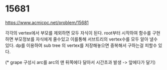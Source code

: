 # 15681

https://www.acmicpc.net/problem/15681

각각의 vertex에서 부모를 제외하면 모두 자식이 된다.
root부터 시작하여 함수를 구현하면 부모정보를 자식에게 줄수있고 이를통해 서브트리의 vertex수를 모두 알아 낼수 있다.
dp를 이용하여 sub tree 의 vertex를 저장해놓으면 중복해서 구하는걸 피할수 있다. 

(* grape 구성시 arc를 arc의 맨 뒤쪽에다 달아서 시간초과 발생 -> 앞에다가 달기)
